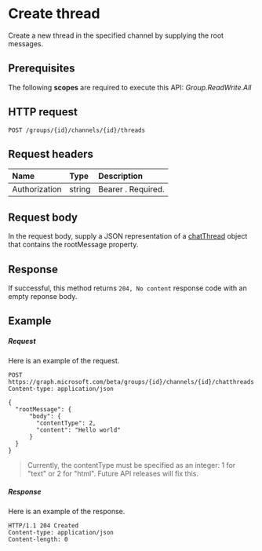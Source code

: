 # Create thread

Create a new thread in the specified channel by supplying the root messages.

## Prerequisites
The following **scopes** are required to execute this API:
*Group.ReadWrite.All*
## HTTP request
<!-- { "blockType": "ignored" } -->
```http
POST /groups/{id}/channels/{id}/threads
```
## Request headers
| Name       | Type | Description|
|:---------------|:--------|:----------|
| Authorization  | string  | Bearer <token>. Required. |

## Request body
In the request body, supply a JSON representation of a [chatThread](../resources/chatthread.md) object that contains the rootMessage property.

## Response
If successful, this method returns `204, No content` response code with an empty reponse body.

## Example
##### Request
Here is an example of the request.
<!-- {
  "blockType": "request",
  "name": "create_chatthread_from_channel"
}-->
```http
POST https://graph.microsoft.com/beta/groups/{id}/channels/{id}/chatthreads
Content-type: application/json

{
  "rootMessage": {
      "body": {
        "contentType": 2,
        "content": "Hello world"
      }
  }
}
```

> Currently, the contentType must be specified as an integer: 1 for "text" or 2 for "html".  Future API releases will fix this.

##### Response

Here is an example of the response.
<!-- {
  "blockType": "response",
  "truncated": true,
  "@odata.type": "microsoft.graph.chatThread"
} -->
```http
HTTP/1.1 204 Created
Content-type: application/json
Content-length: 0
```

<!-- uuid: 8fcb5dbc-d5aa-4681-8e31-b001d5168d79
2015-10-25 14:57:30 UTC -->
<!-- {
  "type": "#page.annotation",
  "description": "Create thread",
  "keywords": "",
  "section": "documentation",
  "tocPath": ""
}-->
